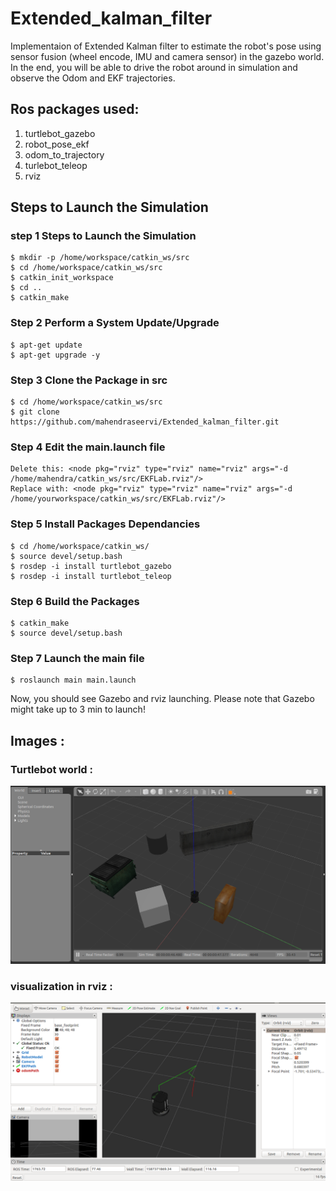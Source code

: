 # Extended_kalman_filter
Implementaion of Extended Kalman filter to estimate the robot's pose using sensor fusion (wheel encode, IMU and camera sensor) in the gazebo world.
In the end, you will be able to drive the robot around in simulation and observe the Odom and EKF trajectories.

## Ros packages used:
1. turtlebot_gazebo
2. robot_pose_ekf
3. odom_to_trajectory
4. turlebot_teleop
5. rviz

## Steps to Launch the Simulation
### step 1 Steps to Launch the Simulation
```
$ mkdir -p /home/workspace/catkin_ws/src
$ cd /home/workspace/catkin_ws/src
$ catkin_init_workspace
$ cd ..
$ catkin_make
```

### Step 2 Perform a System Update/Upgrade
```
$ apt-get update
$ apt-get upgrade -y
```
### Step 3 Clone the Package in src
```
$ cd /home/workspace/catkin_ws/src
$ git clone https://github.com/mahendraseervi/Extended_kalman_filter.git
```
### Step 4 Edit the main.launch file
```
Delete this: <node pkg="rviz" type="rviz" name="rviz" args="-d /home/mahendra/catkin_ws/src/EKFLab.rviz"/>
Replace with: <node pkg="rviz" type="rviz" name="rviz" args="-d /home/yourworkspace/catkin_ws/src/EKFLab.rviz"/>
```
### Step 5 Install Packages Dependancies
```
$ cd /home/workspace/catkin_ws/
$ source devel/setup.bash
$ rosdep -i install turtlebot_gazebo
$ rosdep -i install turtlebot_teleop
```
### Step 6 Build the Packages
```
$ catkin_make
$ source devel/setup.bash
```
### Step 7 Launch the main file
```
$ roslaunch main main.launch
```
Now, you should see Gazebo and rviz launching. Please note that Gazebo might take up to 3 min to launch!

## Images :
### Turtlebot world :
![](images/gazebo.png)

### visualization in rviz :
![](images/rviz.png)



